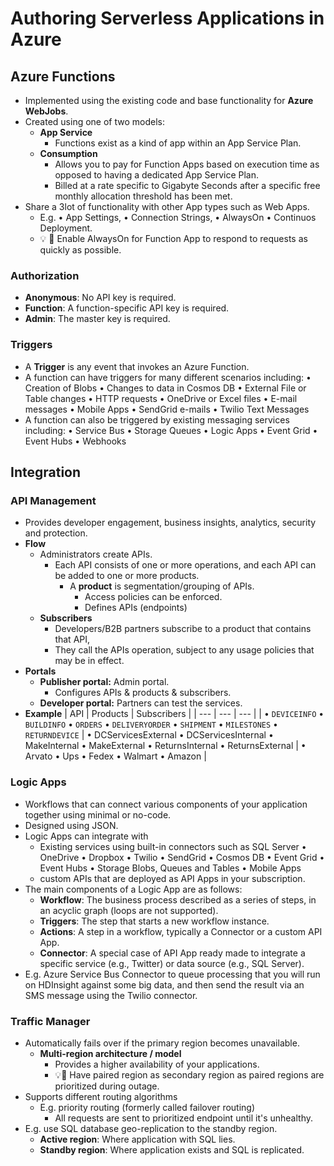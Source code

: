 # Authoring Serverless Applications in Azure

## Azure Functions

- Implemented using the existing code and base functionality for **Azure WebJobs**.
- Created using one of two models:
  - **App Service**
    - Functions exist as a kind of app within an App Service Plan.
  - **Consumption**
    - Allows you to pay for Function Apps based on execution time as opposed to having a dedicated App Service Plan.
    - Billed at a rate specific to Gigabyte Seconds after a specific free monthly allocation threshold has been met.
- Share a 3lot of functionality with other App types such as Web Apps.
  - E.g. • App Settings, • Connection Strings, • AlwaysOn • Continuos Deployment.
  - 💡 📝 Enable AlwaysOn for Function App to respond to requests as quickly as possible.

### Authorization

- **Anonymous**: No API key is required.
- **Function**: A function-specific API key is required.
- **Admin**: The master key is required.

### Triggers

- A **Trigger** is any event that invokes an Azure Function.
- A function can have triggers for many different scenarios including: • Creation of Blobs • Changes to data in Cosmos DB • External File or Table changes • HTTP requests • OneDrive or Excel files • E-mail messages • Mobile Apps • SendGrid e-mails • Twilio Text Messages
- A function can also be triggered by existing messaging services including: • Service Bus • Storage Queues • Logic Apps • Event Grid • Event Hubs • Webhooks

## Integration

### API Management

- Provides developer engagement, business insights, analytics, security and protection.
- **Flow**
  - Administrators create APIs.
    - Each API consists of one or more operations, and each API can be added to one or more products.
      - A **product** is segmentation/grouping of APIs.
        - Access policies can be enforced.
        - Defines APIs (endpoints)
  - **Subscribers**
    - Developers/B2B partners subscribe to a product that contains that API,
    - They call the APIs operation, subject to any usage policies that may be in effect.
- **Portals**
  - **Publisher portal:** Admin portal.
    - Configures APIs & products & subscribers.
  - **Developer portal:** Partners can test the services.
- **Example**
  | API | Products | Subscribers |
  | --- | --- | --- |
  | • `DEVICEINFO` • `BUILDINFO` • `ORDERS` • `DELIVERYORDER` • `SHIPMENT` • `MILESTONES` • `RETURNDEVICE` | • DCServicesExternal • DCServicesInternal • MakeInternal • MakeExternal • ReturnsInternal • ReturnsExternal | • Arvato • Ups • Fedex • Walmart • Amazon  |

### Logic Apps

- Workflows that can connect various components of your application together using minimal or no-code.
- Designed using JSON.
- Logic Apps can integrate with
  - Existing services using built-in connectors such as SQL Server • OneDrive • Dropbox • Twilio • SendGrid • Cosmos DB • Event Grid • Event Hubs • Storage Blobs, Queues and Tables • Mobile Apps
  - custom APIs that are deployed as API Apps in your subscription.
- The main components of a Logic App are as follows:
  - **Workflow**: The business process described as a series of steps, in an acyclic graph (loops are not supported).
  - **Triggers**: The step that starts a new workflow instance.
  - **Actions**: A step in a workflow, typically a Connector or a custom API App.
  - **Connector**: A special case of API App ready made to integrate a specific service (e.g., Twitter) or data source (e.g., SQL Server).
- E.g. Azure Service Bus Connector to queue processing that you will run on HDInsight against some big data, and then send the result via an SMS message using the Twilio connector.

### Traffic Manager

- Automatically fails over if the primary region becomes unavailable.
  - **Multi-region architecture / model**
    - Provides a higher availability of your applications.
    - 💡📝 Have paired region as secondary region as paired regions are prioritized during outage.
- Supports different routing algorithms
  - E.g. priority routing (formerly called failover routing)
    - All requests are sent to prioritized endpoint until it's unhealthy.
- E.g. use SQL database geo-replication to the standby region.
  - **Active region**: Where application with SQL lies.
  - **Standby region**: Where application exists and SQL is replicated.
